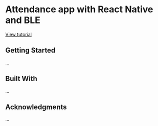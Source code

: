 # Attendance app with React Native and BLE

[View tutorial](https://pusher.com/tutorials/realtime-attendance-react-native-ble)

## Getting Started

...

## Built With

...

## Acknowledgments

...
